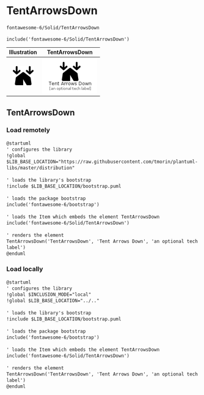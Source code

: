 # TentArrowsDown


```text
fontawesome-6/Solid/TentArrowsDown
```

```text
include('fontawesome-6/Solid/TentArrowsDown')
```



| Illustration | TentArrowsDown |
| :---: | :---: |
| ![illustration for Illustration](../../fontawesome-6/Solid/TentArrowsDown.png) | ![illustration for TentArrowsDown](../../fontawesome-6/Solid/TentArrowsDown.Local.png) |




## TentArrowsDown

### Load remotely
```plantuml
@startuml
' configures the library
!global $LIB_BASE_LOCATION="https://raw.githubusercontent.com/tmorin/plantuml-libs/master/distribution"

' loads the library's bootstrap
!include $LIB_BASE_LOCATION/bootstrap.puml

' loads the package bootstrap
include('fontawesome-6/bootstrap')

' loads the Item which embeds the element TentArrowsDown
include('fontawesome-6/Solid/TentArrowsDown')

' renders the element
TentArrowsDown('TentArrowsDown', 'Tent Arrows Down', 'an optional tech label')
@enduml
```

### Load locally
```plantuml
@startuml
' configures the library
!global $INCLUSION_MODE="local"
!global $LIB_BASE_LOCATION="../.."

' loads the library's bootstrap
!include $LIB_BASE_LOCATION/bootstrap.puml

' loads the package bootstrap
include('fontawesome-6/bootstrap')

' loads the Item which embeds the element TentArrowsDown
include('fontawesome-6/Solid/TentArrowsDown')

' renders the element
TentArrowsDown('TentArrowsDown', 'Tent Arrows Down', 'an optional tech label')
@enduml
```

